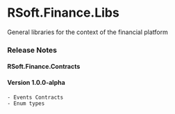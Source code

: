 # RSoft.Finance.Libs

General libraries for the context of the financial platform

### Release Notes

#### **RSoft.Finance.Contracts**

#### Version 1.0.0-alpha
	- Events Contracts
	- Enum types